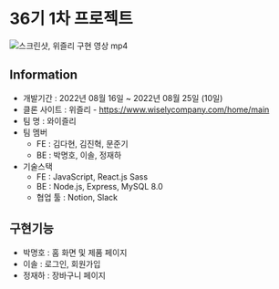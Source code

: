 # 36기 1차 프로젝트

![스크린샷, 위즐리 구현 영상 mp4](https://user-images.githubusercontent.com/99805929/187020684-bde87cb2-11b2-4bcc-ad45-b07783a8c8bd.png)


## Information
* 개발기간 : 2022년 08월 16일 ~ 2022년 08월 25일 (10일)
* 클론 사이트 : 위즐리 - https://www.wiselycompany.com/home/main
* 팀 명 : 와이즐리
* 팀 멤버
  * FE : 김다현, 김진혁, 문준기
  * BE : 박명호, 이솔, 정재하
* 기술스택
  * FE : JavaScript, React.js Sass
  * BE : Node.js, Express, MySQL 8.0
  * 협업 툴 : Notion, Slack
## 구현기능
  * 박명호 : 홈 화면 및 제품 페이지
  * 이솔 : 로그인, 회원가입
  * 정재하 : 장바구니 페이지
